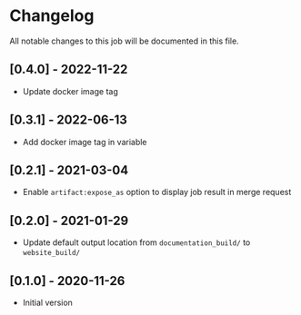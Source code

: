 # Changelog
All notable changes to this job will be documented in this file.

## [0.4.0] - 2022-11-22
* Update docker image tag

## [0.3.1] - 2022-06-13
* Add docker image tag in variable 

## [0.2.1] - 2021-03-04
* Enable `artifact:expose_as` option to display job result in merge request

## [0.2.0] - 2021-01-29
* Update default output location from `documentation_build/` to `website_build/`

## [0.1.0] - 2020-11-26
* Initial version

